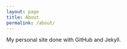 ```yaml
---
layout: page
title: About
permalink: /about/
---
```


My personal site done with GitHub and Jekyll.
